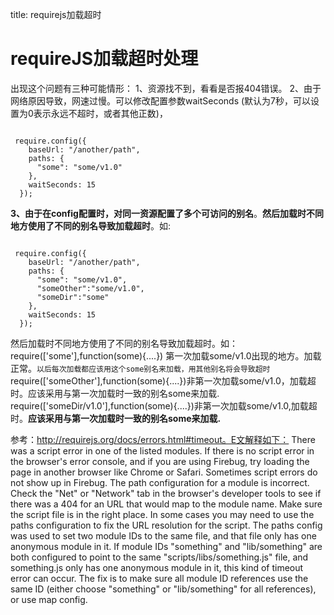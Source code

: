 title: requirejs加载超时 

#  requireJS加载超时处理 
出现这个问题有三种可能情形：
1、资源找不到，看看是否报404错误。
2、由于网络原因导致，网速过慢。可以修改配置参数waitSeconds (默认为7秒，可以设置为0表示永远不超时，或者其他正数)，
```

 require.config({
    baseUrl: "/another/path",
    paths: {
      "some": "some/v1.0"
    },
    waitSeconds: 15
  });

```
**3、由于在config配置时，对同一资源配置了多个可访问的别名**。**然后加载时不同地方使用了不同的别名导致加载超时**。如:
```

 require.config({
    baseUrl: "/another/path",
    paths: {
      "some": "some/v1.0",
      "someOther":"some/v1.0",
      "someDir":"some"
    },
    waitSeconds: 15
  });

```
然后加载时不同地方使用了不同的别名导致加载超时。如：
require(['some'],function(some){....}) 第一次加载some/v1.0出现的地方。加载正常。` 以后每次加载都应该用这个some别名来加载，用其他别名将会导致超时 `
require(['someOther'],function(some){....})非第一次加载some/v1.0，加载超时。应该采用与第一次加载时一致的别名some来加载.
require(['someDir/v1.0'],function(some){....})非第一次加载some/v1.0,加载超时。**应该采用与第一次加载时一致的别名some来加载.**

参考：http://requirejs.org/docs/errors.html#timeout。E文解释如下：
There was a script error in one of the listed modules. If there is no script error in the browser's error console, and if you are using Firebug, try loading the page in another browser like Chrome or Safari. Sometimes script errors do not show up in Firebug.
The path configuration for a module is incorrect. Check the "Net" or "Network" tab in the browser's developer tools to see if there was a 404 for an URL that would map to the module name. Make sure the script file is in the right place. In some cases you may need to use the paths configuration to fix the URL resolution for the script.
The paths config was used to set two module IDs to the same file, and that file only has one anonymous module in it. If module IDs "something" and "lib/something" are both configured to point to the same "scripts/libs/something.js" file, and something.js only has one anonymous module in it, this kind of timeout error can occur. The fix is to make sure all module ID references use the same ID (either choose "something" or "lib/something" for all references), or use map config.
